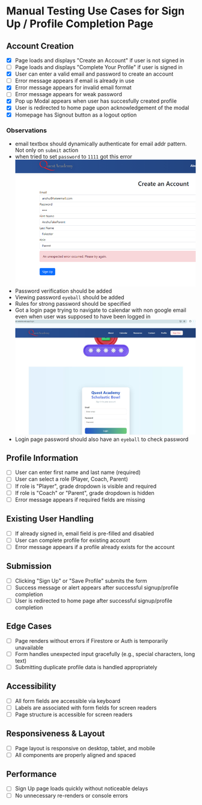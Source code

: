 # Manual Testing Use Cases for Sign Up / Profile Completion Page

## Account Creation

- [x] Page loads and displays "Create an Account" if user is not signed in
- [ ] Page loads and displays "Complete Your Profile" if user is signed in
- [x] User can enter a valid email and password to create an account
- [ ] Error message appears if email is already in use
- [x] Error message appears for invalid email format
- [ ] Error message appears for weak password
- [x] Pop up Modal appears when user has succesfully created profile
- [x] User is redirected to home page upon acknowledgement of the modal
- [x] Homepage has Signout button as a logout option

### Observations
- email textbox should dynamically authenticate for email addr pattern. Not only on `submit` action
- when tried to set `password` to `1111` got this error![Error On Weak Password](objectiveEvidence/erroronweakpwd.png)
- Password verification should be added
- Viewing password `eyeball` should be added
- Rules for strong password should be specified
- Got a login page trying to navigate to calendar with non google email even when user was supposed to have been logged in ![Login page when logged in](objectiveEvidence/loginPagewhenLoggedIn.jpg)
- Login page password should also have an `eyeball` to check password

## Profile Information

- [ ] User can enter first name and last name (required)
- [ ] User can select a role (Player, Coach, Parent)
- [ ] If role is "Player", grade dropdown is visible and required
- [ ] If role is "Coach" or "Parent", grade dropdown is hidden
- [ ] Error message appears if required fields are missing

## Existing User Handling

- [ ] If already signed in, email field is pre-filled and disabled
- [ ] User can complete profile for existing account
- [ ] Error message appears if a profile already exists for the account

## Submission

- [ ] Clicking "Sign Up" or "Save Profile" submits the form
- [ ] Success message or alert appears after successful signup/profile completion
- [ ] User is redirected to home page after successful signup/profile completion

## Edge Cases

- [ ] Page renders without errors if Firestore or Auth is temporarily unavailable
- [ ] Form handles unexpected input gracefully (e.g., special characters, long text)
- [ ] Submitting duplicate profile data is handled appropriately

## Accessibility

- [ ] All form fields are accessible via keyboard
- [ ] Labels are associated with form fields for screen readers
- [ ] Page structure is accessible for screen readers

## Responsiveness & Layout

- [ ] Page layout is responsive on desktop, tablet, and mobile
- [ ] All components are properly aligned and spaced

## Performance

- [ ] Sign Up page loads quickly without noticeable delays
- [ ] No unnecessary re-renders or console errors
